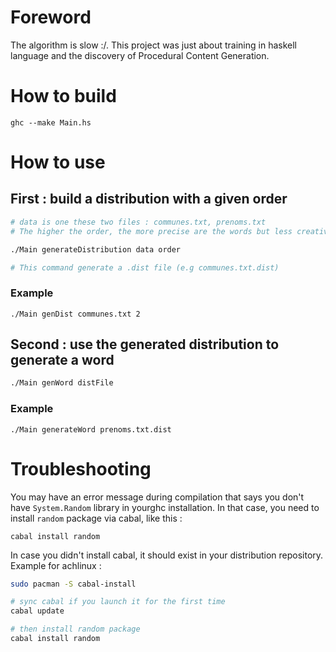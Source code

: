 # Foreword

The algorithm is slow :/. This project was just about training in haskell language and the discovery of Procedural Content Generation.

# How to build

    ghc --make Main.hs

# How to use

## First : build a distribution with a given order

```bash
# data is one these two files : communes.txt, prenoms.txt
# The higher the order, the more precise are the words but less creative they are.

./Main generateDistribution data order

# This command generate a .dist file (e.g communes.txt.dist)
```

### Example

    ./Main genDist communes.txt 2

## Second : use the generated distribution to generate a word

```bash
./Main genWord distFile
```

### Example 

    ./Main generateWord prenoms.txt.dist

# Troubleshooting

You may have an error message during compilation that says you don't have `System.Random` library in yourghc installation. In that case, you need to install `random` package via cabal, like this :

    cabal install random

In case you didn't install cabal, it should exist in your distribution repository. Example for achlinux :

```bash
sudo pacman -S cabal-install

# sync cabal if you launch it for the first time
cabal update

# then install random package
cabal install random
```
